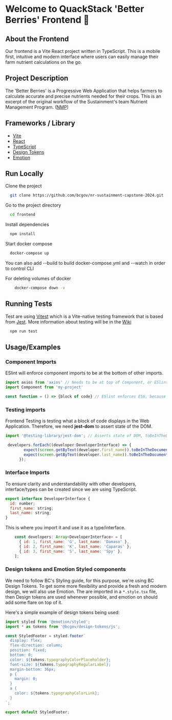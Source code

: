 # Welcome to QuackStack 'Better Berries' Frontend 🚀

## About the Frontend

Our frontend is a Vite React project written in TypeScript. This is a mobile first, intuitive and modern interface where users can easily manage their farm nutrient calculations on the go.

## Project Description

The 'Better Berries' is a Progressive Web Application that helps farmers to calculate accurate and precise nutrients needed for their crops.
This is an excerpt of the original workflow of the Sustainment's team Nutrient Management Program. ([NMP](https://nmp.apps.nrs.gov.bc.ca/))

## Frameworks / Library

- [Vite](https://vitejs.dev/)
- [React](https://react.dev/)
- [TypeScript](https://www.typescriptlang.org/)
- [Design Tokens](https://www.npmjs.com/package/@bcgov/design-tokens?activeTab=readme)
- [Emotion](https://emotion.sh/docs/introduction)

## Run Locally

Clone the project

```bash
  git clone https://github.com/bcgov/nr-sustainment-capstone-2024.git
```

Go to the project directory

```bash
  cd frontend
```

Install dependencies

```bash
  npm install
```

Start docker compose

```bash
  docker-compose up
```

You can also add --build to build docker-compose.yml and --watch in order to control CLI

For deleting volumes of docker

```bash
    docker-compose down -v
```

## Running Tests

Test are using [Vitest](https://vitest.dev/) which is a Vite-native testing framework that is based from [Jest](https://jestjs.io/). More information about testing will be in the [Wiki](https://github.com/bcgov/nr-sustainment-capstone-2024/blob/main/README.md)

```bash
  npm run test
```

## Usage/Examples

### Component Imports

ESlint will enforce component imports to be at the bottom of other imports.

```javascript
import axios from 'axios' // Needs to be at top of Component, or ESlint will complain.
import Component from 'my-project'

const function = () => {block of code} // ESlint enforces ES6, because author loves ES6.
```

### Testing imports

Frontend Testing is testing what a block of code displays in the Web Application. Therefore, we need **jest-dom** to assert state of the DOM.

```javascript
import '@testing-library/jest-dom'; // Asserts state of DOM, toBeInTheDocument

 developers.forEach((developer:DeveloperInterface) => {
        expect(screen.getByText(developer.first_name)).toBeInTheDocument();
        expect(screen.getByText(developer.last_name)).toBeInTheDocument();
      });
```

### Interface Imports

To ensure clarity and understandability with other developers, interface/types can be created since we are using TypeScript.

```javascript
export interface DeveloperInterface {
  id: number;
  first_name: string;
  last_name: string;
}
```

This is where you import it and use it as a type/interface.

```javascript
    const developers: Array<DeveloperInterface> = [
      { id: 1, first_name: 'G', last_name: 'Damaso' },
      { id: 2, first_name: 'K', last_name: 'Caparas' },
      { id: 3, first_name: 'S', last_name: 'Spy' },
    ];
```

### Design tokens and Emotion Styled components

We need to follow BC's Styling guide, for this purpose, we're using BC Design Tokens.
To get some more flexibility and provide a fresh and modern design, we will also use Emotion.
The are imported in a `*.style.tsx` file, then Design tokens are used whenever possible, and emotion on should add some flare on top of it.

Here's a simple example of design tokens being used:

```TypeScript
import styled from '@emotion/styled';
import * as tokens from '@bcgov/design-tokens/js';

const StyledFooter = styled.footer`
  display: flex;
  flex-direction: column;
  position: fixed;
  bottom: 0;
  color: ${tokens.typographyColorPlaceholder};
  font-size: ${tokens.typographyRegularLabel};
  margin-bottom: 36px;
  p {
    margin: 0;
  }
  a {
    color: ${tokens.typographyColorLink};
  }
`;

export default StyledFooter;
```

<!-- Here's a simple example using emotion: -->
<!-- ```TypeScript -->

<!-- ``` -->

